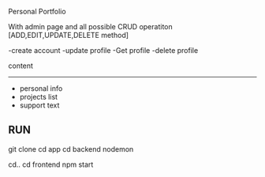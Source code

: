 Personal Portfolio 

With admin page and all possible CRUD operatiton [ADD,EDIT,UPDATE,DELETE method]

-create account 
-update profile
-Get profile
-delete profile

content
_______
* personal info
* projects list
* support text

RUN
---
git clone <link>
cd app
cd backend 
nodemon 

cd..
cd frontend
npm start 

